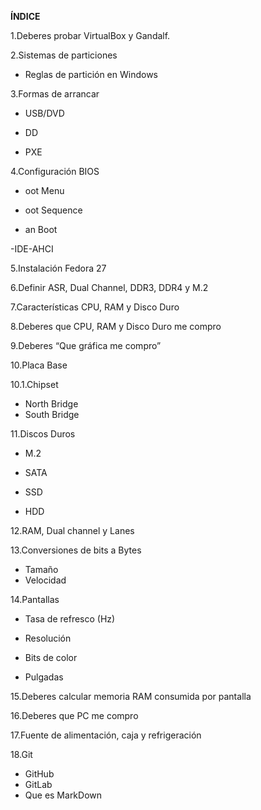 **ÍNDICE**

1.Deberes probar VirtualBox y Gandalf.

2.Sistemas de particiones

- Reglas de partición en Windows

3.Formas de arrancar

- USB/DVD

- DD

- PXE

4.Configuración BIOS

- oot Menu

- oot Sequence

- an Boot

-IDE-AHCI

5.Instalación Fedora 27

6.Definir ASR, Dual Channel, DDR3, DDR4 y M.2

7.Características CPU, RAM y Disco Duro

8.Deberes que CPU, RAM y Disco Duro me compro

9.Deberes “Que gráfica me compro”

10.Placa Base

 10.1.Chipset
 
- North Bridge
- South Bridge

11.Discos Duros
- M.2

- SATA

- SSD

- HDD

12.RAM, Dual channel y Lanes

13.Conversiones de bits a Bytes

- Tamaño
- Velocidad

14.Pantallas

- Tasa de refresco (Hz)

- Resolución

- Bits de color

- Pulgadas

15.Deberes calcular memoria RAM consumida por pantalla

16.Deberes que PC me compro 

17.Fuente de alimentación, caja y refrigeración

18.Git

- GitHub
- GitLab
- Que es MarkDown



